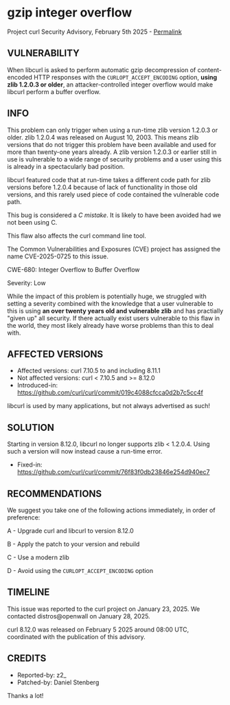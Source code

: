 gzip integer overflow
=====================

Project curl Security Advisory, February 5th 2025 -
[Permalink](https://curl.se/docs/CVE-2025-0725.html)

VULNERABILITY
-------------

When libcurl is asked to perform automatic gzip decompression of
content-encoded HTTP responses with the `CURLOPT_ACCEPT_ENCODING` option,
**using zlib 1.2.0.3 or older**, an attacker-controlled integer overflow would
make libcurl perform a buffer overflow.

INFO
----

This problem can only trigger when using a run-time zlib version 1.2.0.3 or
older. zlib 1.2.0.4 was released on August 10, 2003. This means zlib versions
that do not trigger this problem have been available and used for more than
twenty-one years already. A zlib version 1.2.0.3 or earlier still in use is
vulnerable to a wide range of security problems and a user using this is
already in a spectacularly bad position.

libcurl featured code that at run-time takes a different code path for zlib
versions before 1.2.0.4 because of lack of functionality in those old
versions, and this rarely used piece of code contained the vulnerable code
path.

This bug is considered a *C mistake*. It is likely to have been avoided had we
not been using C.

This flaw also affects the curl command line tool.

The Common Vulnerabilities and Exposures (CVE) project has assigned the name
CVE-2025-0725 to this issue.

CWE-680: Integer Overflow to Buffer Overflow

Severity: Low

While the impact of this problem is potentially huge, we struggled with
setting a severity combined with the knowledge that a user vulnerable to this
is using **an over twenty years old and vulnerable zlib** and has practially
"given up" all security. If there actually exist users vulnerable to this flaw
in the world, they most likely already have worse problems than this to deal
with.

AFFECTED VERSIONS
-----------------

- Affected versions: curl 7.10.5 to and including 8.11.1
- Not affected versions: curl < 7.10.5 and >= 8.12.0
- Introduced-in: https://github.com/curl/curl/commit/019c4088cfcca0d2b7c5cc4f

libcurl is used by many applications, but not always advertised as such!

SOLUTION
------------

Starting in version 8.12.0, libcurl no longer supports zlib < 1.2.0.4. Using
such a version will now instead cause a run-time error.

- Fixed-in: https://github.com/curl/curl/commit/76f83f0db23846e254d940ec7

RECOMMENDATIONS
---------------

We suggest you take one of the following actions immediately, in order of
preference:

 A - Upgrade curl and libcurl to version 8.12.0

 B - Apply the patch to your version and rebuild

 C - Use a modern zlib
 
 D - Avoid using the `CURLOPT_ACCEPT_ENCODING` option

TIMELINE
---------

This issue was reported to the curl project on January 23, 2025. We contacted
distros@openwall on January 28, 2025.

curl 8.12.0 was released on February 5 2025 around 08:00 UTC, coordinated with
the publication of this advisory.

CREDITS
-------

- Reported-by: z2_
- Patched-by: Daniel Stenberg

Thanks a lot!
